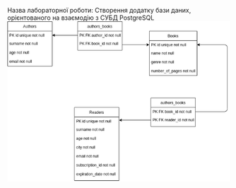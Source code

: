 Назва лабораторної роботи: Створення додатку бази даних, орієнтованого на взаємодію з СУБД PostgreSQL
![picture](structure.png)
